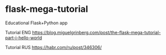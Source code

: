 # flask-mega-tutorial
Educational Flask+Python app

Tutorial ENG
https://blog.miguelgrinberg.com/post/the-flask-mega-tutorial-part-i-hello-world

Tutorial RUS
https://habr.com/ru/post/346306/
